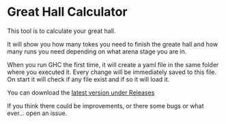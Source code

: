 # Great Hall Calculator
This tool is to calculate your great hall.

It will show you how many tokes you need to finish the greate hall and how many runs you need depending on what arena 
stage you are in.

When you run GHC the first time, it will create a yaml file in the same folder where you executed it. Every change will 
be immediately saved to this file. On start it will check if any file exist and if so it will load it.

You can download the [latest version under Releases](https://github.com/Dwza/GHC/releases)

If you think there could be improvements, or there some bugs or what ever... open an issue.

